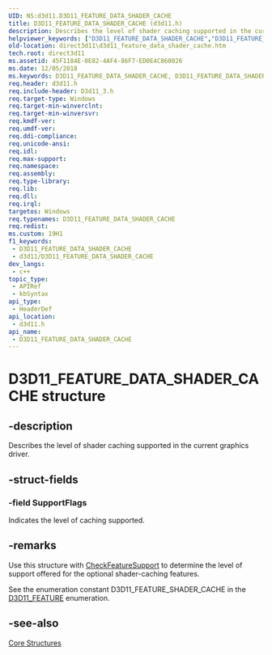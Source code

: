 ```yaml
---
UID: NS:d3d11.D3D11_FEATURE_DATA_SHADER_CACHE
title: D3D11_FEATURE_DATA_SHADER_CACHE (d3d11.h)
description: Describes the level of shader caching supported in the current graphics driver.
helpviewer_keywords: ["D3D11_FEATURE_DATA_SHADER_CACHE","D3D11_FEATURE_DATA_SHADER_CACHE structure [Direct3D 11]","d3d11/D3D11_FEATURE_DATA_SHADER_CACHE","direct3d11.d3d11_feature_data_shader_cache"]
old-location: direct3d11\d3d11_feature_data_shader_cache.htm
tech.root: direct3d11
ms.assetid: 45F1184E-0E82-4AF4-86F7-ED0E4C860026
ms.date: 12/05/2018
ms.keywords: D3D11_FEATURE_DATA_SHADER_CACHE, D3D11_FEATURE_DATA_SHADER_CACHE structure [Direct3D 11], d3d11/D3D11_FEATURE_DATA_SHADER_CACHE, direct3d11.d3d11_feature_data_shader_cache
req.header: d3d11.h
req.include-header: D3d11_3.h
req.target-type: Windows
req.target-min-winverclnt: 
req.target-min-winversvr: 
req.kmdf-ver: 
req.umdf-ver: 
req.ddi-compliance: 
req.unicode-ansi: 
req.idl: 
req.max-support: 
req.namespace: 
req.assembly: 
req.type-library: 
req.lib: 
req.dll: 
req.irql: 
targetos: Windows
req.typenames: D3D11_FEATURE_DATA_SHADER_CACHE
req.redist: 
ms.custom: 19H1
f1_keywords:
 - D3D11_FEATURE_DATA_SHADER_CACHE
 - d3d11/D3D11_FEATURE_DATA_SHADER_CACHE
dev_langs:
 - c++
topic_type:
 - APIRef
 - kbSyntax
api_type:
 - HeaderDef
api_location:
 - d3d11.h
api_name:
 - D3D11_FEATURE_DATA_SHADER_CACHE
---
```


# D3D11_FEATURE_DATA_SHADER_CACHE structure


## -description

Describes the level of shader caching supported in the current graphics driver.

## -struct-fields

### -field SupportFlags

Indicates the level of caching supported.

## -remarks

Use this structure with <a href="/windows/desktop/api/d3d11/nf-d3d11-id3d11device-checkfeaturesupport">CheckFeatureSupport</a> to determine the level of support offered for the optional shader-caching features.

See the enumeration constant D3D11_FEATURE_SHADER_CACHE in the <a href="/windows/desktop/api/d3d11/ne-d3d11-d3d11_feature">D3D11_FEATURE</a> enumeration.

## -see-also

<a href="/windows/desktop/direct3d11/d3d11-graphics-reference-d3d11-core-structures">Core Structures</a>